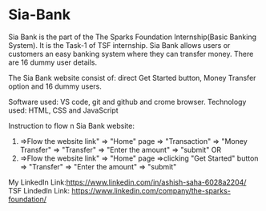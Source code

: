 # Sia-Bank
Sia Bank is the part of the The Sparks Foundation Internship(Basic Banking System). It is the Task-1 of TSF internship. Sia Bank allows users or customers an easy banking system where they can transfer money. There are 16 dummy user details.

The Sia Bank website consist of: direct Get Started button, Money Transfer option and 16 dummy users.

Software used: VS code, git and github and crome browser.
Technology used: HTML, CSS and JavaScript

Instruction to flow n Sia Bank website:
1. =>Flow the website link" => "Home" page => "Transaction" => "Money Transfer" => "Transfer" => "Enter the amount" => "submit"
OR
2. =>Flow the website link" => "Home" page =>clicking "Get Started" button => "Transfer" => "Enter the amount" => "submit"


My LinkedIn Link:https://www.linkedin.com/in/ashish-saha-6028a2204/
TSF LindedIn Link: https://www.linkedin.com/company/the-sparks-foundation/

